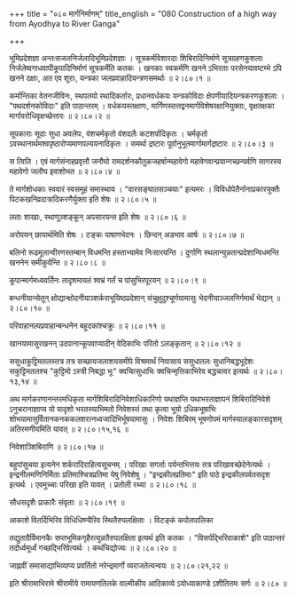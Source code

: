 +++
title = "०८० मार्गनिर्माणम्"
title_english = "080 Construction of a high way from Ayodhya to River Ganga"

+++


भूमिप्रदेशज्ञा अन्तःसजलनिर्जलादिभूमिप्रदेशज्ञाः । सूत्रकर्मविशारदाः
शिबिरादिनिर्माणे सूत्रग्रहणकुशलाः निर्जलेष्वगाधवापीकूपादिनिर्माणं
सूत्रकर्मेति कतकः । खनकाः स्वकर्मणि खनने ऽभिरताः परसेनयावष्टम्भे ऽपि
खनने दक्षाः, अत एव शूराः, यन्त्रका जलप्रवाहादियन्त्रणसमर्थाः  ॥  २।८०।१
 ॥   

  

कर्मान्तिका वेतनजीविनः, स्थपतयो रथादिकर्तारः, प्रधानवर्धकयः
यन्त्रकोविदाः क्षेपणीयादियन्त्रकरणकुशलाः । "पथदर्शनकोविदाः" इति
पाठान्तरम् । वर्धकयस्तक्षाणः, मार्गिणस्तत्तद्वनमार्गविशेषरक्षानियुक्ताः,
वृक्षतक्षका मार्गावरोधिवृक्षच्छेत्तारः  ॥  २।८०।२  ॥   

  

सूपकाराः सूदाः सुधा अवलेपः, वंशचर्मकृतो वंशदलैः कटशर्पादिकृतः । चर्मकृतो
ऽवस्थानार्थमश्वपृष्ठारोप्यमाणपल्ययनादिकृतः । समर्था द्रष्टारः
पूर्वानुभूतमार्गामार्गद्रष्टारः  ॥  २।८०।३  ॥   

  

स त्विति । एवं मार्गसंनाहप्रवृत्तौ जनौघो रामदर्शनकौतुकजहर्षान्महावेगो
महावेगवान्प्रयान्गच्छन्पर्वणि सागरस्य महावेगो जलौघ इवाशोभत  ॥  २।८०।४
 ॥   

  

ते मार्गशोधकाः स्ववारं स्वसमूहं समास्थाय । "वारसङ्घातसञ्चयाः" इत्यमरः ।
विविधोपेतैर्नानाप्रकारयुक्तैः पिटकखनिव्रदात्रादिकरणैर्युक्ता इति शेषः  ॥ 
२।८०।५  ॥   

  

लताः शाखाः, स्थाणूञ्शङ्कून् अपसारयन्त इति शेषः  ॥  २।८०।६  ॥   

  

अरोपयन् छायार्थमिति शेषः । टङ्कः पाषाणभेदनः । छिन्दन् अडभाव आर्षः  ॥ 
२।८०।७  ॥   

  

बलिनो रूढमूलान्वीरणस्तम्बान् विधमन्ति हस्ताभ्यामेव निःसारयन्ति ।
दुर्गाणि स्थलान्युन्नतान्प्रदेशान्विधमन्ति खननेन समीकुर्वन्ति  ॥  २।८०।८
 ॥   

  

कूपान्मार्गमध्यवर्तिनः तादृशमायतं श्वभ्रं गर्तं च पांसुभिरपूरयन्  ॥ 
२।८०।९  ॥   

  

बन्धनीयान्सेतून् क्षोद्यान्क्षोदनीयाञ्शर्कराभूयिष्ठप्रदेशान्
संचुक्षुदुश्चूर्णयामासुः भेदनीयाञ्जलनिर्गमार्थं भेद्यान्  ॥  २।८०।१०  ॥   

  

परिवाहानल्पप्रवाहान्बन्धनेन बहूदकांश्चक्रुः  ॥  २।८०।११  ॥   

  

खानयामासुरखनन् उदपानान्कूपवाप्यादीन् वेदिकाभिः परितो ऽलङ्कृतान्  ॥ 
२।८०।१२  ॥   

  

ससुधाकुट्टिमतलस्तत्र तत्र सच्छायजलाशयसमीपे विश्रमार्थं निवासाय ससुधातलः
सुधानिबद्धभूदेशः सकुट्टिमतलश्च "कुट्टिमो ऽस्त्री निबद्धा भूः"
क्वचित्सुधाभिः क्वचिन्मृत्तिकाभिरेव बद्धचत्वर इत्यर्थः  ॥  २।८०।१३,१४
 ॥   

  

अथ मार्गकरणानन्तरमधिकृता मार्गशिबिरादिनिवेशाधिकारिणो यथाज्ञप्ति
यथाभरताज्ञापनं शिबिरादिनिवेशे ऽनुचरानाज्ञाप्य यो यादृशो भरतस्याभिमतो
निवेशस्तं तथा कृत्वा भूयो ऽधिकभूषाभिः
शोभयामासुर्वितानकनककलशरत्नध्वजादिभिर्भूषयामासुः । निवेशः शिबिरम्
भूषणोपमं मार्गस्यालङ्कारसदृशम् अतिरमणीयमिति यावत्  ॥  २।८०।१५,१६  ॥   

  

निवेशाञ्शिबिराणि  ॥  २।८०।१७  ॥   

  

बहुपांसुचया इत्यनेन शर्करादिराहित्यसूचनम् । परिखाः सगर्ताः
पर्यन्तभित्तयः तत्र परिखावच्छेदेनेत्यर्थः । इन्द्रनीलमणिनिर्मिताः
प्रतिमाश्चित्रप्रतिमा येषु निवेशेषु । "इन्द्रकीलप्रतिमाः" इति पाठे
इन्द्रकीलपर्वतसदृश इत्यर्थः । एवमुच्चाः परिखा इति यावत् । प्रतोली रथ्या
 ॥  २।८०।१८  ॥   

  

सौधसदृशैः प्राकारैः संवृताः  ॥  २।८०।१९  ॥   

  

आकाशे वितर्दिभिरिव विधिधिष्ण्यैरिव स्थितैरुपलक्षिताः । विटङ्कं
कपोतपालिका  

तद्युताग्रैर्विमानकैः सप्तभूमिकगृहैरत्युन्नतैरुपलक्षिता इत्यर्थ इति कतकः
। "विसर्पद्भिरिवाकाशे" इति पाठान्तरं तदोर्ध्वमूर्ध्वं
गच्छद्भिरिवेत्यर्थः । कथंचिद्योज्यः  ॥  २।८०।२०  ॥   

  

जाह्नवीं समासाद्याभिव्याप्य प्रवर्तितो नरेन्द्रमार्गो व्यराजतेत्यन्वयः
 ॥  २।८०।२१,२२  ॥   

  

इति श्रीरामाभिरामे श्रीरामीये रामायणतिलके वाल्मीकीय आदिकाव्ये
ऽयोध्याकाण्डे ऽशीतितमः सर्गः  ॥  २।८०  ॥   

  

  


